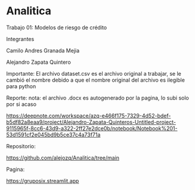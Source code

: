 # Analitica

 Trabajo 01: Modelos de riesgo de crédito


Integrantes

Camilo Andres Granada Mejia

Alejandro Zapata Quintero

Importante: El archivo dataset.csv es el archivo original a trabajar, se le cambió el nombre debido a que el nombre original del archivo es ilegible para python

Reporte:
nota: el archivo .docx es autogenerado por la pagina, lo subi solo por si acaso

https://deepnote.com/workspace/azq-e466f175-7329-4d52-bdef-b5df82a8eaa9/project/Alejandro-Zapata-Quinteros-Untitled-project-9115965f-8cc6-43d9-a322-2ff27e2dce0b/notebook/Notebook%201-53d1591cf2e045bd9b5ce37c4a73f71a

Repositorio:

https://github.com/alejozq/Analitica/tree/main

Pagina:

https://gruposix.streamlit.app
